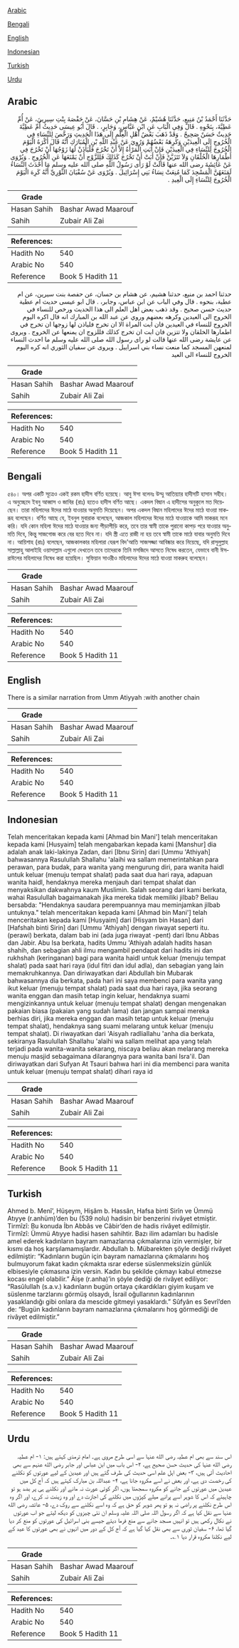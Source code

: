 [Arabic](#arabic)

[Bengali](#bengali)

[English](#english)

[Indonesian](#indonesian)

[Turkish](#turkish)

[Urdu](#urdu)

## Arabic


<div dir="rtl" lang="ar" style={{fontSize:'larger',backgroundColor:'#f8f9fa',padding:20}}>
حَدَّثَنَا أَحْمَدُ بْنُ مَنِيعٍ، حَدَّثَنَا هُشَيْمٌ، عَنْ هِشَامِ بْنِ حَسَّانَ، عَنْ حَفْصَةَ بِنْتِ سِيرِينَ، عَنْ أُمِّ عَطِيَّةَ، بِنَحْوِهِ ‏.‏ قَالَ وَفِي الْبَابِ عَنِ ابْنِ عَبَّاسٍ، وَجَابِرٍ، ‏.‏ قَالَ أَبُو عِيسَى حَدِيثُ أُمِّ عَطِيَّةَ حَدِيثٌ حَسَنٌ صَحِيحٌ ‏.‏ وَقَدْ ذَهَبَ بَعْضُ أَهْلِ الْعِلْمِ إِلَى هَذَا الْحَدِيثِ وَرَخَّصَ لِلنِّسَاءِ فِي الْخُرُوجِ إِلَى الْعِيدَيْنِ وَكَرِهَهُ بَعْضُهُمْ وَرُوِيَ عَنْ عَبْدِ اللَّهِ بْنِ الْمُبَارَكِ أَنَّهُ قَالَ أَكْرَهُ الْيَوْمَ الْخُرُوجَ لِلنِّسَاءِ فِي الْعِيدَيْنِ فَإِنْ أَبَتِ الْمَرْأَةُ إِلاَّ أَنْ تَخْرُجَ فَلْيَأْذَنْ لَهَا زَوْجُهَا أَنْ تَخْرُجَ فِي أَطْمَارِهَا الْخُلْقَانِ وَلاَ تَتَزَيَّنْ فَإِنْ أَبَتْ أَنْ تَخْرُجَ كَذَلِكَ فَلِلزَّوْجِ أَنْ يَمْنَعَهَا عَنِ الْخُرُوجِ ‏.‏ وَيُرْوَى عَنْ عَائِشَةَ رضى الله عنها قَالَتْ لَوْ رَأَى رَسُولُ اللَّهِ صلى الله عليه وسلم مَا أَحْدَثَ النِّسَاءُ لَمَنَعَهُنَّ الْمَسْجِدَ كَمَا مُنِعَتْ نِسَاءُ بَنِي إِسْرَائِيلَ ‏.‏ وَيُرْوَى عَنْ سُفْيَانَ الثَّوْرِيِّ أَنَّهُ كَرِهَ الْيَوْمَ الْخُرُوجَ لِلنِّسَاءِ إِلَى الْعِيدِ ‏.‏
</div>
<div style={{backgroundColor:'#f8f9fa',padding:20, marginBottom: 10}}><table> <thead> <tr> <th>Grade</th> <th></th> </tr> </thead> <tbody> <tr><td>Hasan Sahih</td><td>Bashar Awad Maarouf</td></tr><tr><td>Sahih</td><td>Zubair Ali Zai</td></tr></tbody></table><table> <thead> <tr> <th>References:</th> <th></th> </tr> </thead> <tbody><tr><td>Hadith No</td><td>540</td></tr><tr><td>Arabic No</td><td>540</td></tr><tr><td>Reference</td><td>Book 5 Hadith 11</td></tr></tbody></table></div>


<div dir="rtl" lang="ar" style={{fontSize:'larger',backgroundColor:'#f8f9fa',padding:20}}>
حدثنا احمد بن منيع، حدثنا هشيم، عن هشام بن حسان، عن حفصة بنت سيرين، عن ام عطية، بنحوه . قال وفي الباب عن ابن عباس، وجابر، . قال ابو عيسى حديث ام عطية حديث حسن صحيح . وقد ذهب بعض اهل العلم الى هذا الحديث ورخص للنساء في الخروج الى العيدين وكرهه بعضهم وروي عن عبد الله بن المبارك انه قال اكره اليوم الخروج للنساء في العيدين فان ابت المراة الا ان تخرج فلياذن لها زوجها ان تخرج في اطمارها الخلقان ولا تتزين فان ابت ان تخرج كذلك فللزوج ان يمنعها عن الخروج . ويروى عن عايشة رضى الله عنها قالت لو راى رسول الله صلى الله عليه وسلم ما احدث النساء لمنعهن المسجد كما منعت نساء بني اسراييل . ويروى عن سفيان الثوري انه كره اليوم الخروج للنساء الى العيد
</div>
<div style={{backgroundColor:'#f8f9fa',padding:20, marginBottom: 10}}><table> <thead> <tr> <th>Grade</th> <th></th> </tr> </thead> <tbody> <tr><td>Hasan Sahih</td><td>Bashar Awad Maarouf</td></tr><tr><td>Sahih</td><td>Zubair Ali Zai</td></tr></tbody></table><table> <thead> <tr> <th>References:</th> <th></th> </tr> </thead> <tbody><tr><td>Hadith No</td><td>540</td></tr><tr><td>Arabic No</td><td>540</td></tr><tr><td>Reference</td><td>Book 5 Hadith 11</td></tr></tbody></table></div>

## Bengali


<div dir="ltr" lang="bn" style={{fontSize:'larger',backgroundColor:'#f8f9fa',padding:20}}>
৫৪০। অপর একটি সূত্রেও একই রকম হাদীস বর্ণিত হয়েছে। আবু ঈসা বলেনঃ উম্মু আতিয়্যার হাদীসটি হাসান সহীহ। এ অনুচ্ছেদে ইবনু আব্বাস ও জাবির (রাঃ) হতেও হাদীস বর্ণিত আছে। একদল বিদ্বান এ হাদীসের অনুকূলে মত দিয়েছেন। তারা মহিলাদের ঈদের মাঠে যাওয়ার অনুমতি দিয়েছেন। অপর একদল বিদ্বান মহিলাদের ঈদের মাঠে যাওয়া মাকরূহ বলেছেন। বর্ণিত আছে যে, ইবনুল মুবারাক বলেছেন, আজকাল মহিলাদের ঈদের মাঠে যাওয়াকে আমি মাকরূহ মনে করি। যদি কোন মহিলা ঈদের মাঠে যাওয়ার জন্য পীড়াপীড়ি করে, তবে তার স্বামী তাকে পুরানো কাপড় পরে যাওয়ার অনুমতি দিবে, কিন্তু সাজগোজ করে বের হতে দিবে না। যদি স্ত্রী এতে রাজী না হয় তবে স্বামী তাকে মাঠে যাবার অনুমতি দিবে না। আয়িশাহ (রাঃ) বলেছেন, আজকালকার মহিলারা যেরূপ বিদ'আতি সাজসজ্জা আবিষ্কার করে নিয়েছে, যদি রাসূলুল্লাহ সাল্লাল্লাহু আলাইহি ওয়াসাল্লাম এগুলো দেখতেন তবে তাদেরকে তিনি মসজিদে আসতে নিষেধ করতেন, যেভাবে বানী ঈসরাঈলের মহিলাদের নিষেধ করা হয়েছিল। সুফিয়ান সাওরীও মহিলাদের ঈদের মাঠে যাওয়া মাকরুহ বলেছেন।
</div>
<div style={{backgroundColor:'#f8f9fa',padding:20, marginBottom: 10}}><table> <thead> <tr> <th>Grade</th> <th></th> </tr> </thead> <tbody> <tr><td>Hasan Sahih</td><td>Bashar Awad Maarouf</td></tr><tr><td>Sahih</td><td>Zubair Ali Zai</td></tr></tbody></table><table> <thead> <tr> <th>References:</th> <th></th> </tr> </thead> <tbody><tr><td>Hadith No</td><td>540</td></tr><tr><td>Arabic No</td><td>540</td></tr><tr><td>Reference</td><td>Book 5 Hadith 11</td></tr></tbody></table></div>

## English


<div dir="ltr" lang="en" style={{fontSize:'larger',backgroundColor:'#f8f9fa',padding:20}}>
There is a similar narration from Umm Atiyyah :with another chain
</div>
<div style={{backgroundColor:'#f8f9fa',padding:20, marginBottom: 10}}><table> <thead> <tr> <th>Grade</th> <th></th> </tr> </thead> <tbody> <tr><td>Hasan Sahih</td><td>Bashar Awad Maarouf</td></tr><tr><td>Sahih</td><td>Zubair Ali Zai</td></tr></tbody></table><table> <thead> <tr> <th>References:</th> <th></th> </tr> </thead> <tbody><tr><td>Hadith No</td><td>540</td></tr><tr><td>Arabic No</td><td>540</td></tr><tr><td>Reference</td><td>Book 5 Hadith 11</td></tr></tbody></table></div>

## Indonesian


<div dir="ltr" lang="id" style={{fontSize:'larger',backgroundColor:'#f8f9fa',padding:20}}>
Telah menceritakan kepada kami [Ahmad bin Mani'] telah menceritakan kepada kami [Husyaim] telah mengabarkan kepada kami [Manshur] dia adalah anak laki-lakinya Zadan, dari [Ibnu Sirin] dari [Ummu 'Athiyah] bahwasannya Rasulullah Shallahu 'alaihi wa sallam memerintahkan para perawan, para budak, para wanita yang mengurung diri, para wanita haidl untuk keluar (menuju tempat shalat) pada saat dua hari raya, adapuan wanita haidl, hendaknya mereka menjauh dari tempat shalat dan menyaksikan dakwahnya kaum Muslimin. Salah seorang dari kami berkata, wahai Rasulullah bagaimanakah jika mereka tidak memiliki jilbab? Beliau bersabda: "Hendaknya saudara perempuannya mau meminjamkan jilbab untuknya." telah menceritakan kepada kami [Ahmad bin Mani'] telah menceritakan kepada kami [Husyaim] dari [Hisyam bin Hasan] dari [Hafshah binti Sirin] dari [Ummu 'Athiyah] dengan riwayat seperti itu. (perawi) berkata, dalam bab ini (ada juga riwayat -pent) dari Ibnu Abbas dan Jabir. Abu Isa berkata, hadits Ummu 'Athiyah adalah hadits hasan shahih, dan sebagian ahli ilmu mengambil pendapat dari hadits ini dan rukhshah (keringanan) bagi para wanita haidl untuk keluar (menuju tempat shalat) pada saat hari raya (idul fitri dan idul adla), dan sebagian yang lain memakruhkannya. Dan diriwayatkan dari Abdullah bin Mubarak bahwasannya dia berkata, pada hari ini saya membenci para wanita yang ikut keluar (menuju tempat shalat) pada saat dua hari raya, jika seorang wanita enggan dan masih tetap ingin keluar, hendaknya suami mengizinkannya untuk keluar (menuju tempat shalat) dengan mengenakan pakaian biasa (pakaian yang sudah lama) dan jangan sampai mereka berhias diri, jika mereka enggan dan masih tetap untuk keluar (menuju tempat shalat), hendaknya sang suami melarang untuk keluar (menuju tempat shalat). Di riwayatkan dari 'Aisyah radliallahu 'anha dia berkata, sekiranya Rasulullah Shallahu 'alaihi wa sallam melihat apa yang telah terjadi pada wanita-wanita sekarang, niscaya beliau akan melarang mereka menuju masjid sebagaimana dilarangnya para wanita bani Isra'il. Dan diriwayatkan dari Sufyan At Tsauri bahwa hari ini dia membenci para wanita untuk keluar (menuju tempat shalat) dihari raya id
</div>
<div style={{backgroundColor:'#f8f9fa',padding:20, marginBottom: 10}}><table> <thead> <tr> <th>Grade</th> <th></th> </tr> </thead> <tbody> <tr><td>Hasan Sahih</td><td>Bashar Awad Maarouf</td></tr><tr><td>Sahih</td><td>Zubair Ali Zai</td></tr></tbody></table><table> <thead> <tr> <th>References:</th> <th></th> </tr> </thead> <tbody><tr><td>Hadith No</td><td>540</td></tr><tr><td>Arabic No</td><td>540</td></tr><tr><td>Reference</td><td>Book 5 Hadith 11</td></tr></tbody></table></div>

## Turkish


<div dir="ltr" lang="tr" style={{fontSize:'larger',backgroundColor:'#f8f9fa',padding:20}}>
Ahmed b. Menî’, Hüşeym, Hişâm b. Hassân, Hafsa binti Sirîn ve Ümmü Atıyye (r.anhüm)’den bu (539 nolu) hadisin bir benzerini rivâyet etmiştir. Tirmîzî: Bu konuda İbn Abbâs ve Câbir’den de hadis rivâyet edilmiştir. Tirmîzî: Ümmü Atıyye hadisi hasen sahihtir. Bazı ilim adamları bu hadisle amel ederek kadınların bayram namazlarına çıkmalarına izin vermişler, bir kısmı da hoş karşılamamışlardır. Abdullah b. Mübarekten şöyle dediği rivâyet edilmiştir: “Kadınların bugün için bayram namazlarına çıkmalarını hoş bulmuyorum fakat kadın çıkmakta ısrar ederse süslenmeksizin günlük elbisesiyle çıkmasına izin versin. Kadın bu şekilde çıkmayı kabul etmezse kocası engel olabilir.” Âişe (r.anha)’in şöyle dediği de rivâyet ediliyor: “Rasûlullah (s.a.v.) kadınların bugün ortaya çıkardıkları giyim kuşam ve süslenme tarzlarını görmüş olsaydı, İsrail oğullarının kadınlarının yasaklandığı gibi onlara da mescide gitmeyi yasaklardı.” Sûfyân es Sevrî’den de: “Bugün kadınların bayram namazlarına çıkmalarını hoş görmediği de rivâyet edilmiştir.”
</div>
<div style={{backgroundColor:'#f8f9fa',padding:20, marginBottom: 10}}><table> <thead> <tr> <th>Grade</th> <th></th> </tr> </thead> <tbody> <tr><td>Hasan Sahih</td><td>Bashar Awad Maarouf</td></tr><tr><td>Sahih</td><td>Zubair Ali Zai</td></tr></tbody></table><table> <thead> <tr> <th>References:</th> <th></th> </tr> </thead> <tbody><tr><td>Hadith No</td><td>540</td></tr><tr><td>Arabic No</td><td>540</td></tr><tr><td>Reference</td><td>Book 5 Hadith 11</td></tr></tbody></table></div>

## Urdu


<div dir="rtl" lang="ur" style={{fontSize:'larger',backgroundColor:'#f8f9fa',padding:20}}>
اس سند سے بھی ام عطیہ رضی الله عنہا سے اسی طرح مروی ہے۔ امام ترمذی کہتے ہیں: ۱- ام عطیہ رضی الله عنہا کی حدیث حسن صحیح ہے، ۲- اس باب میں ابن عباس اور جابر رضی الله عنہم سے بھی احادیث آئی ہیں، ۳- بعض اہل علم اسی حدیث کی طرف گئے ہیں اور عیدین کے لیے عورتوں کو نکلنے کی رخصت دی ہے، اور بعض نے اسے مکروہ جانا ہے، ۴- عبداللہ بن مبارک کہتے ہیں کہ آج کل میں عیدین میں عورتوں کے جانے کو مکروہ سمجھتا ہوں، اگر کوئی عورت نہ مانے اور نکلنے ہی پر بضد ہو تو چاہیئے کہ اس کا شوہر اسے پرانے میلے کپڑوں میں نکلنے کی اجازت دے اور وہ زینت نہ کرے، اور اگر وہ اس طرح نکلنے پر راضی نہ ہو تو پھر شوہر کو حق ہے کہ وہ اسے نکلنے سے روک دے، ۵- عائشہ رضی الله عنہا سے نقل کیا ہے کہ اگر رسول اللہ صلی اللہ علیہ وسلم ان نئی چیزوں کو دیکھ لیتے جو اب عورتوں نے نکال رکھی ہیں تو انہیں مسجد جانے سے منع فرما دیتے جیسے بنی اسرائیل کی عورتوں کو منع کر دیا گیا تھا، ۶- سفیان ثوری سے بھی نقل کیا گیا ہے کہ آج کل کے دور میں انہوں نے بھی عورتوں کا عید کے لیے نکلنا مکروہ قرار دیا ۱؎۔
</div>
<div style={{backgroundColor:'#f8f9fa',padding:20, marginBottom: 10}}><table> <thead> <tr> <th>Grade</th> <th></th> </tr> </thead> <tbody> <tr><td>Hasan Sahih</td><td>Bashar Awad Maarouf</td></tr><tr><td>Sahih</td><td>Zubair Ali Zai</td></tr></tbody></table><table> <thead> <tr> <th>References:</th> <th></th> </tr> </thead> <tbody><tr><td>Hadith No</td><td>540</td></tr><tr><td>Arabic No</td><td>540</td></tr><tr><td>Reference</td><td>Book 5 Hadith 11</td></tr></tbody></table></div>
